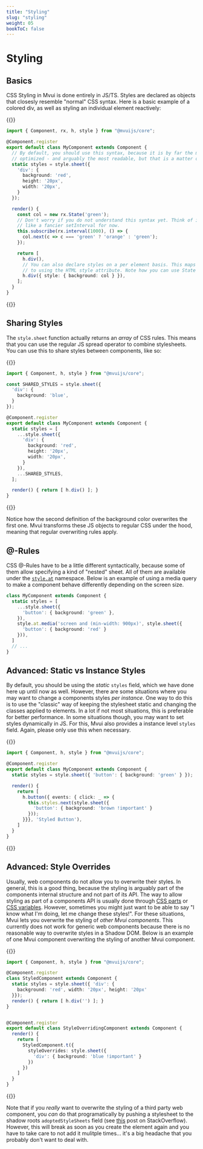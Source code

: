 ```yaml
---
title: "Styling"
slug: "styling"
weight: 05
bookToC: false
---
```


# Styling

## Basics

CSS Styling in Mvui is done entirely in JS/TS. Styles are declared as objects that
closesly resemble "normal" CSS syntax. Here is a basic example of a colored 
div, as well as styling an individual element reactively:

{{<codeview>}}
```typescript
import { Component, rx, h, style } from "@mvuijs/core";

@Component.register
export default class MyComponent extends Component {
  // By default, you should use this syntax, because it is by far the most
  // optimized - and arguably the most readable, but that is a matter of taste.
  static styles = style.sheet({
    'div': {
      background: 'red',
      height: '20px',
      width: '20px',
    }
  });

  render() {
    const col = new rx.State('green');
    // Don't worry if you do not understand this syntax yet. Think of it
    // like a fancier setInterval for now.
    this.subscribe(rx.interval(1000), () => {
      col.next(c => c === 'green' ? 'orange' : 'green');
    });

    return [
      h.div(),
      // You can also declare styles on a per element basis. This maps directly
      // to using the HTML style attribute. Note how you can use State here!
      h.div({ style: { background: col } }),
    ];
  }
}
```
{{</codeview>}}

## Sharing Styles

The `style.sheet` function actually returns an *array* of CSS rules. This means that you
can use the regular JS spread operator to combine stylesheets. You can use this to share
styles between components, like so:

{{<codeview>}}
```typescript
import { Component, h, style } from "@mvuijs/core";

const SHARED_STYLES = style.sheet({
  'div': {
    background: 'blue',
  }
});

@Component.register
export default class MyComponent extends Component {
  static styles = [
    ...style.sheet({
      'div': {
        background: 'red',
        height: '20px',
        width: '20px',
      }
    }),
    ...SHARED_STYLES,
  ];

  render() { return [ h.div() ]; }
}
```
{{</codeview>}}

Notice how the second definition of the background color overwrites the first one. Mvui
transforms these JS objects to regular CSS under the hood, meaning that regular
overwriting rules apply.

## @-Rules

CSS @-Rules have to be a little different syntactically, because some of them allow
specifying a kind of "nested" sheet. All of them are available under the
[`style.at`](/mvui/reference/style/variables/at) namespace. Below is an example of using a
media query to make a component behave differently depending on the screen size.

```typescript
class MyComponent extends Component {
  static styles = [
    ...style.sheet({
      'button': { background: 'green' },
    }),
    style.at.media('screen and (min-width: 900px)', style.sheet({
      'button': { background: 'red' }
    })),
  ]
  // ...
}
```

## Advanced: Static vs Instance Styles

By default, you should be using the *static* `styles` field, which we have done here up
until now as well. However, there are some situations where you may want to change a
components styles *per instance*. One way to do this is to use the "classic" way of
keeping the stylesheet static and changing the classes applied to elements. In a lot if
not most situations, this is preferable for better performance. In some situations though,
you may want to set styles dynamically in JS. For this, Mvui also provides a instance
level `styles` field. Again, please only use this when necessary.

{{<codeview>}}
```typescript
import { Component, h, style } from "@mvuijs/core";

@Component.register
export default class MyComponent extends Component {
  static styles = style.sheet({ 'button': { background: 'green' } });

  render() {
    return [
      h.button({ events: { click: _ => {
        this.styles.next(style.sheet({
          'button': { background: 'brown !important' }
        }));
      }}}, 'Styled Button'),
    ]
  }
}
```
{{</codeview>}}


## Advanced: Style Overrides

Usually, web components do not allow you to overwrite their styles. In general, this is a
good thing, because the styling is arguably part of the components internal structure and
not part of its API. The way to allow styling as part of a components API is usually done
through [CSS parts](https://developer.mozilla.org/en-US/docs/Web/CSS/::part) or [CSS
variables](https://developer.mozilla.org/en-US/docs/Web/CSS/Using_CSS_custom_properties). However,
sometimes you might just want to be able to say "I know what I'm doing, let me change
these styles!". For these situations, Mvui lets you overwrite the styling of *other Mvui
components*. This currently does not work for generic web components because there is no
reasonable way to overwrite styles in a Shadow DOM. Below is an example of one Mvui
component overwriting the styling of another Mvui component.

{{<codeview>}}
```typescript
import { Component, h, style } from "@mvuijs/core";

@Component.register
class StyledComponent extends Component {
  static styles = style.sheet({ 'div': {
    background: 'red', width: '20px', height: '20px'
  }});
  render() { return [ h.div('') ]; }
}


@Component.register
export default class StyleOverridingComponent extends Component {
  render() {
    return [
      StyledComponent.t({
        styleOverrides: style.sheet({
          'div': { background: 'blue !important' }
        })
      })
    ]
  }
}
```
{{</codeview>}}

Note that if you *really* want to overwrite the styling of a third party web component,
you *can* do that programatically by pushing a stylesheet to the shadow roots
`adoptedStyleSheets` field (see [this](https://stackoverflow.com/a/47633167) post on
StackOverflow). However, this will break as soon as you create the element again and you
have to take care to not add it mulitple times... it's a big headache that you probably
don't want to deal with.
